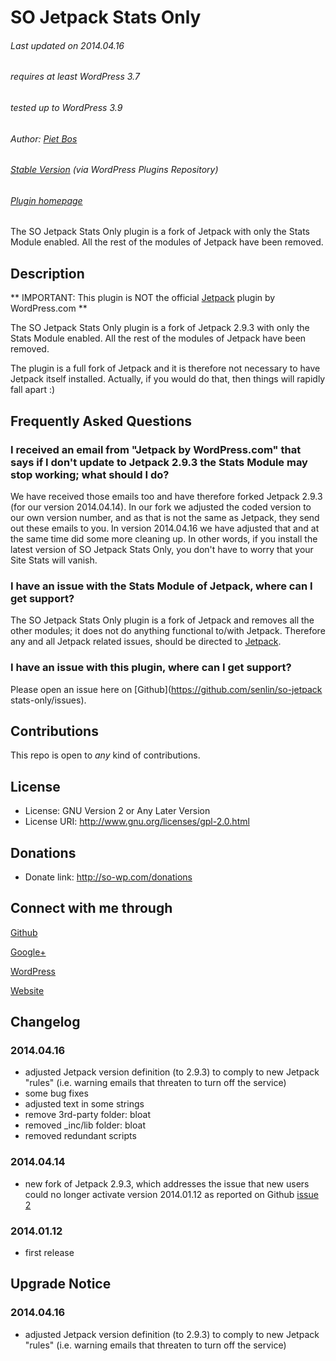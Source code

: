 # SO Jetpack Stats Only

###### Last updated on 2014.04.16
###### requires at least WordPress 3.7
###### tested up to WordPress 3.9
###### Author: [Piet Bos](https://github.com/senlin)
###### [Stable Version](http://wordpress.org/plugins/so-jetpack-stats-only) (via WordPress Plugins Repository)
###### [Plugin homepage](http://so-wp.com/?p=71)

The SO Jetpack Stats Only plugin is a fork of Jetpack with only the Stats Module enabled. All the rest of the modules of Jetpack have been removed.

## Description

** IMPORTANT: This plugin is NOT the official [Jetpack](http://jetpack.me/) plugin by WordPress.com **

The SO Jetpack Stats Only plugin is a fork of Jetpack 2.9.3 with only the Stats Module enabled. All the rest of the modules of Jetpack have been removed. 

The plugin is a full fork of Jetpack and it is therefore not necessary to have Jetpack itself installed. Actually, if you would do that, then things will rapidly fall apart :)

## Frequently Asked Questions

### I received an email from "Jetpack by WordPress.com" that says if I don't update to Jetpack 2.9.3 the Stats Module may stop working; what should I do?

We have received those emails too and have therefore forked Jetpack 2.9.3 (for our version 2014.04.14). In our fork we adjusted the coded version to our own version number, and as that is not the same as Jetpack, they send out these emails to you. In version 2014.04.16 we have adjusted that and at the same time did some more cleaning up.
In other words, if you install the latest version of SO Jetpack Stats Only, you don't have to worry that your Site Stats will vanish.

### I have an issue with the Stats Module of Jetpack, where can I get support?

The SO Jetpack Stats Only plugin is a fork of Jetpack and removes all the other modules; it does not do anything functional to/with Jetpack. Therefore any and all Jetpack related issues, should be directed to [Jetpack](http://jetpack.me/support/wordpress-com-stats/).

### I have an issue with this plugin, where can I get support?

Please open an issue here on [Github](https://github.com/senlin/so-jetpack stats-only/issues).

## Contributions

This repo is open to _any_ kind of contributions.

## License

* License: GNU Version 2 or Any Later Version
* License URI: http://www.gnu.org/licenses/gpl-2.0.html

## Donations

* Donate link: http://so-wp.com/donations

## Connect with me through

[Github](https://github.com/senlin) 

[Google+](http://plus.google.com/+PietBos) 

[WordPress](http://profiles.wordpress.org/senlin/) 

[Website](http://senlinonline.com)

## Changelog

### 2014.04.16

* adjusted Jetpack version definition (to 2.9.3) to comply to new Jetpack "rules" (i.e. warning emails that threaten to turn off the service)
* some bug fixes
* adjusted text in some strings
* remove 3rd-party folder: bloat
* removed _inc/lib folder: bloat
* removed redundant scripts

### 2014.04.14

* new fork of Jetpack 2.9.3, which addresses the issue that new users could no longer activate version 2014.01.12 as reported on Github [issue 2](https://github.com/senlin/so-jetpack-stats-only/issues/2)

### 2014.01.12

* first release

## Upgrade Notice

### 2014.04.16

* adjusted Jetpack version definition (to 2.9.3) to comply to new Jetpack "rules" (i.e. warning emails that threaten to turn off the service) 